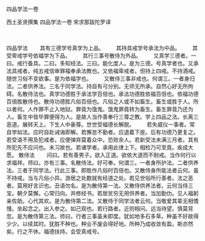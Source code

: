四品学法一卷


西土圣贤撰集
四品学法一卷
宋求那跋陀罗译


　　

四品学法
　　其有三德学号真学为上品。
　　其持具戒学号承法为中品。
　　其受卑戒学号依福学为下品。
　　其行三事号散侍为外品。
　　又真学三德者。一曰。戒行备具。二曰。多知经法。三曰。能化度人。是为三德。号真学者也。又承法具戒者。纯五戒信审罪福奉承法教也。又依福卑戒者。但持上四戒。不持酒戒。随世习俗不变欲事。是为依福学也。
　　又散侍三事非戒也。何谓三。一者身归法。二者供养法。三名于同学法。持自有弓分别。无师无所承。自然心好无所拘碍。名散侍法也。真学功德胜于承法学百倍也。承法功德胜依福百倍也。依福功德百倍胜散侍也。散侍功德胜凡俗百倍也。凡俗之人或不如畜生。畜生或胜于人。所以者何。人作罪不止入地狱。罪竟为饿鬼。饿鬼罪竟转为畜生。畜生罪竟乃还为人。畜生中皆毕罪便得为人。是故人当作善奉行三尊之教。学上四品之法。长离三恶道。展转天上。下生人中豪尊。世世受福德长解脱。
　　若失威仪一事者。常自学如法。应时自赴诫诲即解。若懈怠不勤者。应退着下座。后有功德乃更复之。若受语不用及犯戒者。应便弹弃莫着众中。恐败余人。若新受法未满三月者。其有所犯先不应问也。未习故也。若诸学者。承用此律上下。相检乃可至竟。疾成大愿。
散侍法
　　问曰。若有善男子。欲入正道。欲依大道而不耐戒。当作何行以求福祥。师曰。亦有三事。名散侍法。好可奉。何谓三。一者身所护法。二者供养法。三者于同学法。行此三事。即胜作凡俗时百倍也。又散侍身所能法者云何。虽不持戒。当与凡俗小异。游居之处数就有经道之处。若见世俗所行善者。法之恶者。莫用好言识也。丑语勿名。是为散侍第一法。又散侍供养法者。云何当侍三宝。朝夕莫懈。心常归向。并修经书。若居贫穷无用供养者。当加勤仂。见人福躬亲佐助。心代其欢。是为散侍第二法。又散侍于同学法者云何。当敬爱其辈无相憍慢。坐起念之。出入参之。如己观也。若行路者。近则相问。远当待望。慎莫背忽。是为散侍第三法。师曰。行者三事虽未即度。犹如地多石多草。种虽不好故得少少。以续其时。犹胜不种也。种业不废会得好地。所种乃成收敛有盈。斯亦然矣。行之不休。福德扶持。会受真戒号。

